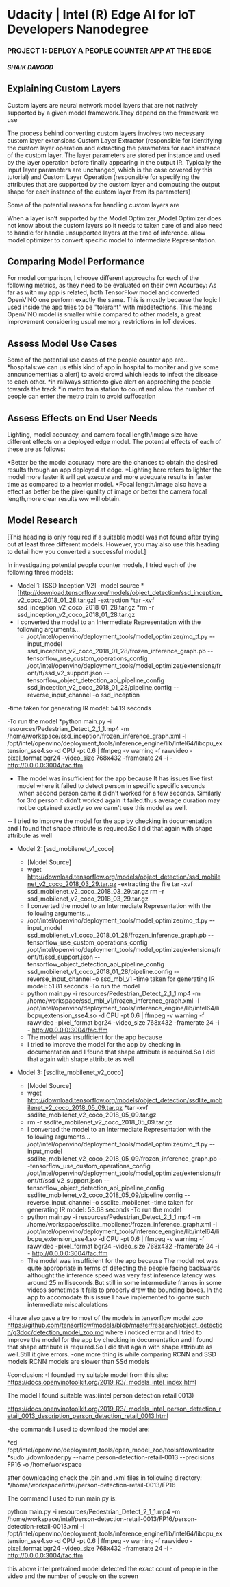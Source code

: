 # Udacity | Intel (R) Edge AI for IoT Developers Nanodegree
### PROJECT 1: DEPLOY A PEOPLE COUNTER APP AT THE EDGE
##### SHAIK DAVOOD

## Explaining Custom Layers

Custom layers are neural network model layers that are not natively supported by a given model framework.They depend on the framework we use

The process behind converting custom layers involves two necessary custom layer extensions Custom Layer Extractor (responsible for identifying the custom layer operation and extracting the parameters for each instance of the custom layer. The layer parameters are stored per instance and used by the layer operation before finally appearing in the output IR. Typically the input layer parameters are unchanged, which is the case covered by this tutorial) and Custom Layer Operation (responsible for specifying the attributes that are supported by the custom layer and computing the output shape for each instance of the custom layer from its parameters)

Some of the potential reasons for handling custom layers are

When a layer isn’t supported by the Model Optimizer ,Model Optimizer does not know about the custom layers so it needs to taken care of and also need to handle for handle unsupported layers at the time of inference.
allow model optimizer to convert specific model to Intermediate Representation.
## Comparing Model Performance

For model comparison, I choose different approachs for each of the following metrics, as they need to be evaluated on their own
Accuracy:
As far as with my app is related, both TensorFlow model and converted OpenVINO one perform exactly the same. This is mostly because the logic I used inside the app tries to be "tolerant" with misdetections.
This means OpenVINO model is smaller while compared to other models, a great improvement considering usual memory restrictions in IoT devices.

## Assess Model Use Cases

Some of the potential use cases of the people counter app are...
*hospitals:we can us ethis kind of app in hospital to moniter and give some announcement(as a alert) to avoid crowd which leads to infect the disease to each other.
*in railways station:to give alert on approching the people towards the track
*in metro train station:to count and allow the number of people can enter the metro train to avoid suffocation

## Assess Effects on End User Needs

Lighting, model accuracy, and camera focal length/image size have different effects on a deployed edge model. The potential effects of each of these are as follows:

*Better be the model accuracy more are the chances to obtain the desired results through an app deployed at edge.
*Lighting here refers to lighter the model more faster it will get execute and more adequate results in faster time as compared to a heavier model.
*Focal length/image also have a effect as better be the pixel quality of image or better the camera focal length,more clear results ww will obtain.
## Model Research

[This heading is only required if a suitable model was not found after trying out at least three
different models. However, you may also use this heading to detail how you converted 
a successful model.]

In investigating potential people counter models, I tried each of the following three models:

- Model 1: [SSD Inception V2]
  -model source 
*[http://download.tensorflow.org/models/object_detection/ssd_inception_v2_coco_2018_01_28.tar.gz]
  -extraction
  *tar -xvf ssd_inception_v2_coco_2018_01_28.tar.gz
  *rm -r ssd_inception_v2_coco_2018_01_28.tar.gz
- I converted the model to an Intermediate Representation with the following arguments...
  * /opt/intel/openvino/deployment_tools/model_optimizer/mo_tf.py --input_model ssd_inception_v2_coco_2018_01_28/frozen_inference_graph.pb --tensorflow_use_custom_operations_config /opt/intel/openvino/deployment_tools/model_optimizer/extensions/front/tf/ssd_v2_support.json --tensorflow_object_detection_api_pipeline_config ssd_inception_v2_coco_2018_01_28/pipeline.config --reverse_input_channel -o ssd_inception
  
-time taken for generating IR model: 54.19 seconds

-To run the model 
*python main.py -i resources/Pedestrian_Detect_2_1_1.mp4 -m /home/workspace/ssd_inception/frozen_inference_graph.xml -l /opt/intel/openvino/deployment_tools/inference_engine/lib/intel64/libcpu_extension_sse4.so -d CPU -pt 0.6 | ffmpeg -v warning -f rawvideo -pixel_format bgr24 -video_size 768x432 -framerate 24 -i - http://0.0.0.0:3004/fac.ffm

- The model was insufficient for the app because It has issues like first model where it failed to detect person in specific specific seconds .when second person came it didn't worked for a few seconds. Similarly for 3rd person it didn't worked again it failed.thus average duration may not be optained exactly so we cann't use this model as well.
  
-- I tried to improve the model for the app by checking in documentation and I found that shape attribute is required.So I did that again with shape attribute as well
  
  


- Model 2: [ssd_mobilenet_v1_coco]
  - [Model Source]
  * wget http://download.tensorflow.org/models/object_detection/ssd_mobilenet_v2_coco_2018_03_29.tar.gz
  -extracting the file
  tar -xvf ssd_mobilenet_v2_coco_2018_03_29.tar.gz
  rm -r ssd_mobilenet_v2_coco_2018_03_29.tar.gz
  - I converted the model to an Intermediate Representation with the following arguments...
  * /opt/intel/openvino/deployment_tools/model_optimizer/mo_tf.py --input_model ssd_mobilenet_v1_coco_2018_01_28/frozen_inference_graph.pb  --tensorflow_use_custom_operations_config /opt/intel/openvino/deployment_tools/model_optimizer/extensions/front/tf/ssd_support.json --tensorflow_object_detection_api_pipeline_config ssd_mobilenet_v1_coco_2018_01_28/pipeline.config --reverse_input_channel -o ssd_mbl_v1
  -time taken for generating IR model: 51.81 seconds
  -To run the model 
  * python main.py -i resources/Pedestrian_Detect_2_1_1.mp4 -m /home/workspace/ssd_mbl_v1/frozen_inference_graph.xml -l /opt/intel/openvino/deployment_tools/inference_engine/lib/intel64/libcpu_extension_sse4.so -d CPU -pt 0.6 | ffmpeg -v warning -f rawvideo -pixel_format bgr24 -video_size 768x432 -framerate 24 -i - http://0.0.0.0:3004/fac.ffm
  - The model was insufficient for the app because 
  - I tried to improve the model for the app by checking in documentation and I found that shape attribute is required.So I did that again with shape attribute as well

- Model 3: [ssdlite_mobilenet_v2_coco]
  - [Model Source]
  * wget http://download.tensorflow.org/models/object_detection/ssdlite_mobilenet_v2_coco_2018_05_09.tar.gz
  *tar -xvf ssdlite_mobilenet_v2_coco_2018_05_09.tar.gz
  * rm -r ssdlite_mobilenet_v2_coco_2018_05_09.tar.gz
  
  - I converted the model to an Intermediate Representation with the following arguments...
  /opt/intel/openvino/deployment_tools/model_optimizer/mo_tf.py --input_model ssdlite_mobilenet_v2_coco_2018_05_09/frozen_inference_graph.pb --tensorflow_use_custom_operations_config /opt/intel/openvino/deployment_tools/model_optimizer/extensions/front/tf/ssd_v2_support.json --tensorflow_object_detection_api_pipeline_config ssdlite_mobilenet_v2_coco_2018_05_09/pipeline.config --reverse_input_channel -o ssdlite_mobilenet
  -time taken for generating IR model: 53.68 seconds
  -To run the model 
  * python main.py -i resources/Pedestrian_Detect_2_1_1.mp4 -m /home/workspace/ssdlite_mobilenet/frozen_inference_graph.xml -l /opt/intel/openvino/deployment_tools/inference_engine/lib/intel64/libcpu_extension_sse4.so -d CPU -pt 0.6 | ffmpeg -v warning -f rawvideo -pixel_format bgr24 -video_size 768x432 -framerate 24 -i - http://0.0.0.0:3004/fac.ffm
  - The model was insufficient for the app because The model not was quite appropriate in terms of detecting the people facing backwards althought the inference speed was very fast inference latency was around 25 milliseconds.But still in some intermediate frames in some videos sometimes it fails to properly draw the bounding boxes. In the app to accomodate this issue I have implemented to igonre such intermediate miscalculations
 
 
 
-i have also gave a try to most of the models in tensorflow model zoo https://github.com/tensorflow/models/blob/master/research/object_detection/g3doc/detection_model_zoo.md 
where i noticed error and I tried to improve the model for the app by checking in documentation and I found that shape attribute is required.So I did that again with shape attribute as well.Still it give errors.
-one more thing is while comparing RCNN and SSD models RCNN models are slower than SSd models


#conclusion:
-I founded my suitable model from this site: https://docs.openvinotoolkit.org/2019_R3/_models_intel_index.html

The model I found suitable was:(intel person detection retail 0013)

https://docs.openvinotoolkit.org/2019_R3/_models_intel_person_detection_retail_0013_description_person_detection_retail_0013.html

-the commands I used to download the model are:

*cd /opt/intel/openvino/deployment_tools/open_model_zoo/tools/downloader
*sudo ./downloader.py --name person-detection-retail-0013 --precisions FP16 -o /home/workspace

after downloading check the .bin and .xml files in following directory:
*/home/workspace/intel/person-detection-retail-0013/FP16

The command I used to run main.py is:

python main.py -i resources/Pedestrian_Detect_2_1_1.mp4 -m /home/workspace/intel/person-detection-retail-0013/FP16/person-detection-retail-0013.xml -l /opt/intel/openvino/deployment_tools/inference_engine/lib/intel64/libcpu_extension_sse4.so -d CPU -pt 0.6 | ffmpeg -v warning -f rawvideo -pixel_format bgr24 -video_size 768x432 -framerate 24 -i - http://0.0.0.0:3004/fac.ffm



this above intel pretrained model detected the exact count of people in the video and the number of people on the screen